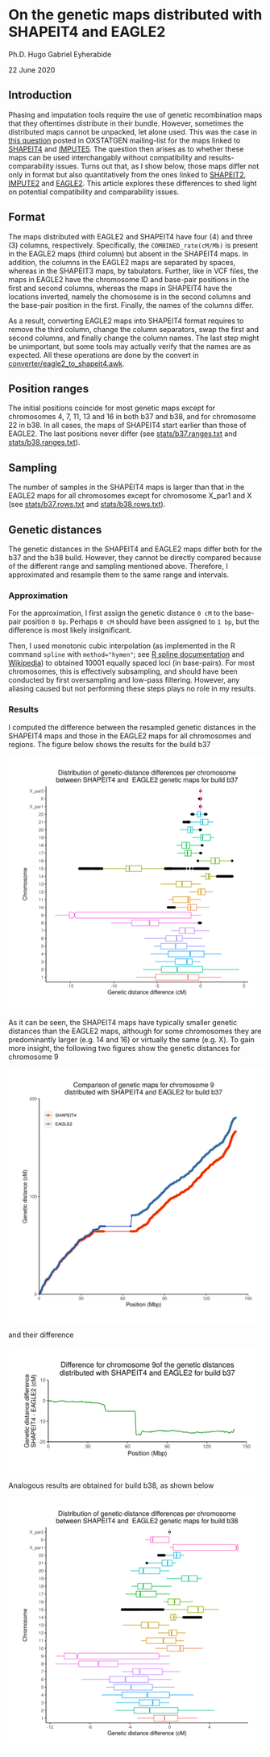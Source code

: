 # On the genetic maps distributed with SHAPEIT4 and EAGLE2

Ph.D. Hugo Gabriel Eyherabide

22 June 2020

## Introduction

Phasing and imputation tools require the use of genetic recombination maps that they oftentimes distribute in their bundle. However, sometimes the distributed maps cannot be unpacked, let alone used. This was the case in [this question](https://www.jiscmail.ac.uk/cgi-bin/wa-jisc.exe?A2=ind2006&L=OXSTATGEN&O=D&P=6811) posted in OXSTATGEN mailing-list for the maps linked to [SHAPEIT4](https://github.com/odelaneau/shapeit4) and [IMPUTE5](https://jmarchini.org/impute5/). The question then arises as to whether these maps can be used interchangably without compatibility and results-comparability issues. Turns out that, as I show below, those maps differ not only in format but also quantitatively from the ones linked to [SHAPEIT2](https://mathgen.stats.ox.ac.uk/genetics_software/shapeit/shapeit.html), [IMPUTE2](https://mathgen.stats.ox.ac.uk/impute/impute_v2.html) and [EAGLE2](https://data.broadinstitute.org/alkesgroup/Eagle/https://data.broadinstitute.org/alkesgroup/Eagle/). This article explores these differences to shed light on potential compatibility and comparability issues.


## Format

The maps distributed with EAGLE2 and SHAPEIT4 have four (4) and three (3) columns, respectively. Specifically, the `COMBINED_rate(cM/Mb)` is present in the EAGLE2 maps (third column) but absent in the SHAPEIT4 maps. In addition, the columns in the EAGLE2 maps are separated by spaces, whereas in the SHAPEIT3 maps, by tabulators. Further, like in VCF files, the maps in EAGLE2 have the chromosome ID and base-pair positions in the first and second columns, whereas the maps in SHAPEIT4 have the locations inverted, namely the chomosome is in the second columns and the base-pair position in the first. Finally, the names of the columns differ.

As a result, converting EAGLE2 maps into SHAPEIT4 format requires to remove the third column, change the column separators, swap the first and second columns, and finally change the column names. The last step might be unimportant, but some tools may actually verify that the names are as expected. All these operations are done by the convert in [converter/eagle2_to_shapeit4.awk](converter/eagle2_to_shapeit4.awk).


## Position ranges

The initial positions coincide for most genetic maps except for chromosomes 4, 7, 11, 13 and 16 in both b37 and b38, and for chromosome 22 in b38. In all cases, the maps of SHAPEIT4 start earlier than those of EAGLE2. The last positions never differ (see [stats/b37.ranges.txt](stats/b37.ranges.txt) and [stats/b38.ranges.txt](stats/b38.ranges.txt)). 


## Sampling

The number of samples in the SHAPEIT4 maps is larger than that in the EAGLE2 maps for all chromosomes except for chromosome X_par1 and X (see [stats/b37.rows.txt](stats/b37.rows.txt) and [stats/b38.rows.txt](stats/b38.rows.txt)).


## Genetic distances

The genetic distances in the SHAPEIT4 and EAGLE2 maps differ both for the b37 and the b38 build. However, they cannot be directly compared because of the different range and sampling mentioned above. Therefore, I approximated and resample them to the same range and intervals.


### Approximation

For the approximation, I first assign the genetic distance `0 cM` to the base-pair position `0 bp`. Perhaps `0 cM` should have been assigned to `1 bp`, but the difference is most likely insignificant.

Then, I used monotonic cubic interpolation (as implemented in the R command `spline` with `method="hymen"`; see [R spline documentation](https://www.rdocumentation.org/packages/stats/versions/3.6.2/topics/splinefun) and [Wikipedia](https://en.wikipedia.org/wiki/Monotone_cubic_interpolation)) to obtained 10001 equally spaced loci (in base-pairs). For most chromosomes, this is effectively subsampling, and should have been conducted by first oversampling and low-pass filtering. However, any aliasing caused but not performing these steps plays no role in my results.


### Results

I computed the difference between the resampled genetic distances in the SHAPEIT4 maps and those in the EAGLE2 maps for all chromosomes and regions. The figure below shows the results for the build b37

![Genetic-distance difference for build b37](figures/All.b37.genetic_map_difference_shapeit4_vs_eagle2.png "Genetic-distance difference for build b37")


As it can be seen, the SHAPEIT4 maps have typically smaller genetic distances than the EAGLE2 maps, although for some chromosomes they are predominantly larger (e.g. 14 and 16) or virtually the same (e.g. X). To gain more insight, the following two figures show the genetic distances for chromosome 9

![Genetic-distance comparison for chromosome 9 in build b37](figures/chr9.b37.genetic_map_shapeit4_vs_eagle2.png "Genetic-distance comparison for chromosome 9 in build b37")

and their difference

![Genetic-distance difference for chromosome 9 in build b37](figures/chr9.b37.genetic_map_difference_shapeit4_vs_eagle2.png "Genetic-distance difference for chromosome 9 in build b37")


Analogous results are obtained for build b38, as shown below

![Genetic-distance difference for build b38](figures/All.b38.genetic_map_difference_shapeit4_vs_eagle2.png "Genetic-distance difference for build b38")



<!-- # References -->

<!-- + Original article: [https://adamdrake.com/command-line-tools-can-be-235x-faster-than-your-hadoop-cluster.html] -->
<!-- + Bash reference manual: [https://www.gnu.org/savannah-checkouts/gnu/bash/manual/bash.html] -->
<!-- + MAWK website: [https://invisible-island.net/mawk/mawk.html#related_mawk] -->
<!-- + MAWK pitfalls: [https://brenocon.com/blog/2009/09/dont-mawk-awk-the-fastest-and-most-elegant-big-data-munging-language/] -->
<!-- + AWK user guide: [https://www.gnu.org/software/gawk/manual/gawk.html] -->
<!-- + PGN format: [https://en.wikipedia.org/wiki/Portable_Game_Notation] -->
<!-- + PGN standard: [http://www.saremba.de/chessgml/standards/pgn/pgn-complete.htm] -->
<!-- + Chess-game data repository: [https://github.com/rozim/ChessData] -->
<!-- + Useless use of cat award: [http://porkmail.org/era/unix/award.html] -->
